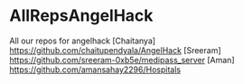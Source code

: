 # AllRepsAngelHack
All our repos for angelhack
[Chaitanya] https://github.com/chaitupendyala/AngelHack
[Sreeram] https://github.com/sreeram-0xb5e/medipass_server
[Aman] https://github.com/amansahay2296/Hospitals
